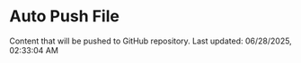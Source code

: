 # Auto Push File

Content that will be pushed to GitHub repository.
Last updated: 06/28/2025, 02:33:04 AM